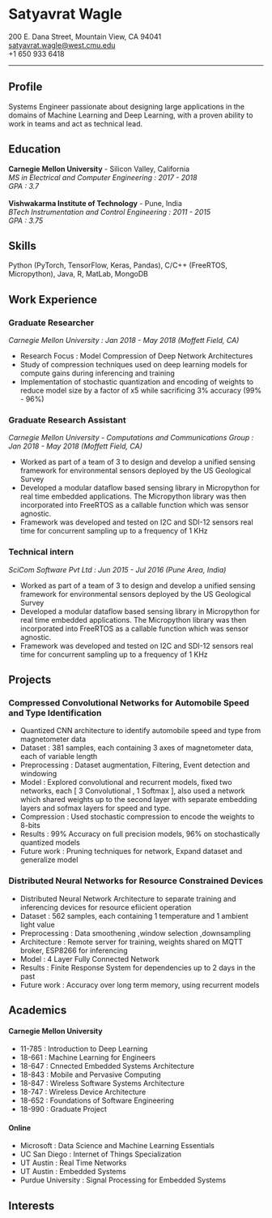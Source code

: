 # Satyavrat Wagle
200 E. Dana Street, Mountain View, CA 94041 <br />
satyavrat.wagle@west.cmu.edu <br />
+1 650 933 6418 
****
## Profile
Systems Engineer passionate about designing large applications in the domains of Machine Learning and Deep Learning, with a proven ability to work in teams and act as technical lead.

## Education
**Carnegie Mellon University** - Silicon Valley, California <br />
*MS in Electrical and Computer Engineering : 2017 - 2018* <br />
*GPA : 3.7* <br />
 <br />
 **Vishwakarma Institute of Technology** - Pune, India <br />
 *BTech Instrumentation and Control Engineering : 2011 - 2015* <br />
 *GPA : 3.75*
  <br />
  
## Skills
Python (PyTorch, TensorFlow, Keras, Pandas), C/C++ (FreeRTOS, Micropython), Java, R, MatLab, MongoDB

## Work Experience
### Graduate Researcher
*Carnegie Mellon University : Jan 2018 - May 2018 (Moffett Field, CA)*  <br />
* Research Focus : Model Compression of Deep Network Architectures
* Study of compression techniques used on deep learning models for compute gains during inferencing and training
* Implementation of stochastic quantization and encoding of weights to reduce model size by a factor of x5 while sacrificing 3% accuracy (99% - 96%)

### Graduate Research Assistant
*Carnegie Mellon University - Computations and Communications Group : Jan 2018 - May 2018 (Moffett Field, CA)* <br />
* Worked as part of a team of 3 to design and develop a unified sensing framework for environmental sensors deployed by the US Geological Survey
* Developed a modular dataflow based sensing library in Micropython for real time embedded applications. The Micropython library was then incorporated into FreeRTOS as a callable function which was sensor agnostic.
* Framework was developed and tested on I2C and SDI-12 sensors real time for concurrent sampling up to a frequency of 1 KHz

### Technical intern
*SciCom Software Pvt Ltd : Jun 2015 - Jul 2016 (Pune Area, India)* <br />
* Worked as part of a team of 3 to design and develop a unified sensing framework for environmental sensors deployed by the US Geological Survey
* Developed a modular dataflow based sensing library in Micropython for real time embedded applications. The Micropython library was then incorporated into FreeRTOS as a callable function which was sensor agnostic.
* Framework was developed and tested on I2C and SDI-12 sensors real time for concurrent sampling up to a frequency of 1 KHz 

## Projects
### Compressed Convolutional Networks for Automobile Speed and Type Identification
  * Quantized CNN architecture to identify automobile speed and type from magnetometer data
  * Dataset : 381 samples, each containing 3 axes of magnetometer data, each of variable length
  * Preprocessing : Dataset augmentation, Filtering, Event detection and windowing
  * Model : Explored convolutional and recurrent models, fixed two networks, each [ 3 Convolutional , 1 Softmax ], also used a network which shared weights up to the second layer with separate embedding layers and sofmax layers for speed and type.
  * Compression : Used stochastic compression to encode the weights to 8-bits
  * Results : 99% Accuracy on full precision models, 96% on stochastically quantized models
  * Future work : Pruning techniques for network, Expand dataset and generalize model
  
### Distributed Neural Networks for Resource Constrained Devices
  * Distributed Neural Network Architecture to separate training and inferencing devices for resource efiicient operation
  * Dataset : 562 samples, each containing 1 temperature and 1 ambient light value
  * Preprocessing : Data smoothening ,window selection ,downsampling
  * Architecture : Remote server for training, weights shared on MQTT broker, ESP8266 for inferencing
  * Model : 4 Layer Fully Connected Network 
  * Results : Finite Response System for dependencies up to 2 days in the past
  * Future work : Accuracy over long term memory, using recurrent models

## Academics
#### Carnegie Mellon University
* 11-785 : Introduction to Deep Learning
* 18-661 : Machine Learning for Engineers
* 18-647 : Cnnected Embedded Systems Architecture
* 18-843 : Mobile and Pervasive Computing
* 18-847 : Wireless Software Systems Architecture
* 18-747 : Wireless Device Architecture
* 18-652 : Foundations of Software Engineering
* 18-990 : Graduate Project

#### Online
* Microsoft : Data Science and Machine Learning Essentials
* UC San Diego : Internet of Things Specialization
* UT Austin : Real Time Networks
* UT Austin : Embedded Systems
* Purdue University : Signal Processing for Embedded Systems

## Interests
